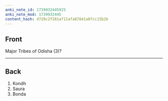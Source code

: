 ```yaml
---
anki_note_id: 1739932445925
anki_note_mod: 1739932445
content_hash: d720c2f281af11afa87841a07cc15b2b
---
```


## Front

Major Tribes of Odisha (3)?

<hr/>

## Back

1. Kondh  
2. Saura  
3. Bonda